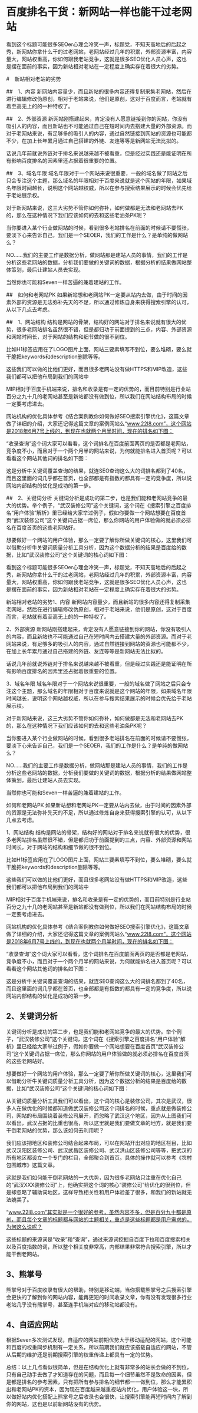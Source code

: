 # 百度排名干货：新网站一样也能干过老网站
看到这个标题可能很多SEOer心理会冷笑一声，标题党，不知天高地后的后起之秀，新网站你拿什么干的过老网站，老网站经过几年的积累，外部资源丰富，内容量大，网站权重高，你如何跟我老站竞争，这就是很多SEO优化人员心声，这也是摆在面前的事实，因为新站相对老站在一定程度上确实存在着很大的劣势。

#　新站相对老站的劣势

##　1、内容
新网站内容量少，而且新站的很多内容还得复制采集老网站，然后在进行编辑修改伪原创，相对于老站来说，他们是原创，这对于百度而言，老站就有着至高无上的的一种特权了。

##　2、外部资源
新网站刚搭建起来，肯定没有人愿意链接到你的网站，你没有吸引人的内容，而且新站也不可能通过自己在短时间内去搭建大量的外部资源。而对于老网站来说，有足够多的吸引人的内容，通过自然链接到网站的资源也可能都不少，在加上长年累月通过自己搭建的外链、友连等等是新网站无法比拟的。

话说几年前就说外链对于排名来说越来越不被看重，但是经过实践还是能证明在所有影响百度排名的因素里还占据着很重要的位置。

##　3、域名年限
域名年限对于一个网站来说很重要，一般的域名做了网站之后只会专注这个主题，那么域名的年限相对于百度来说就是这个网站的年限，如果域名年限时间越长，说明这个网站越权威，所以在参与搜索结果展示的时候会优先给于老站展示权。

对于新网站来说，这三大劣势不管你如何弥补，如何做都是无法和老网站去PK的，那么在这种情况下我们应该如何的去和这些老油条PK呢？

当你要进入某个行业做网站的时候，看到很多老站排名在前面的时候请不要慌张，要淡下心来告诉自己，我们是一个SEOER，我们的工作是什么？是单纯的做网站么？

NO……我们的主要工作是数据分析，做网站那是建站人员的事情，我们的工作是分析这些老网站的数据，分析我们要做的关键词的数据，根据分析的结果做网站整体策划，最后让建站人员去实现。

当然你也可能和Seven一样苦逼的兼着建站的工作。

##　如何和老网站PK
如果新站想和老网站PK一定要从站内去做，由于时间的因素外部的资源是无法弥补先天的不足，所以通过修炼自身来获得搜索引擎的认可，从以下几点去考虑。

##　1、网站结构
结构是网站的骨架，结构好的网站对于排名来说就有很大的优势，很多老网站排名虽然很不错，但是都归功于前面提到的三点，内容、外部资源和网站时间长，对于网站的结构和细节做的很不到位。

比如H1标签应用在了LOGO图片上面，网站三要素填写不到位，要么堆砌，要么就干脆把keywords和description删除等等。

这些我们可以做的比他们更好，而且很多老网站没有做HTTPS和MIP改造，这些我们都可以把他布局到我们的网站中

MIP相对于百度手机端来说，排名和收录是有一定的优势的，而目前特别是行业站百分之九十几的老网站甚至是新站都没有做到位，所以我们在网站结构布局的时候一定要考虑进去。

网站机构的优化具体参考《结合案例教你如何做好SEO搜索引擎优化》，这篇文章做了详细的介绍，大家还记得这篇文章的案例网站么“www.22l8.com”，这个网站是2018年6月7号上线的，到现在也就两个月半时间，现在的排名如下图：

“收录查询”这个词大家可以看看，这个词排名在百度前面两页的是否都是老网站，竞争度不小，而且对于一个两个月半的网站来说，为何就能排名进入首页呢？可以看看这个网站其他词的排名如下图：

这是分析牛关键词覆盖查询的结果，就连SEO查询这么大的词排名都到了40名，而且这里面的词几乎都在首页，也全部都是有指数的都具有一定的竞争度，所以说网站内部结构的优化是成功的第一步。

##　2、关键词分析
关键词分析是成功的第二步，也是我们能和老网站竞争的最大的优势。举个例子，“武汉装修公司”这个关键词，这个词在《搜索引擎之百度排名“用户体验”解析》里已经给大家举过例子，假如你要做一个网站想要在百度首页“武汉装修公司”这个关键词占据一席位，那么你网站的用户体验做的就必须必排名在百度首页的这些老网站好。

想要做好一个网站的用户体验，那么一定要了解你所做关键词的核心，这里我们可以借助分析牛关键词质量分析工具分析，因为这个数据分析的结果是百度给的数据，比如“武汉装修公司”这个关键词的核心词如下图：


看到这个标题可能很多SEOer心理会冷笑一声，标题党，不知天高地后的后起之秀，新网站你拿什么干的过老网站，老网站经过几年的积累，外部资源丰富，内容量大，网站权重高，你如何跟我老站竞争，这就是很多SEO优化人员心声，这也是摆在面前的事实，因为新站相对老站在一定程度上确实存在着很大的劣势。

新站相对老站的劣势1、内容
新网站内容量少，而且新站的很多内容还得复制采集老网站，然后在进行编辑修改伪原创，相对于老站来说，他们是原创，这对于百度而言，老站就有着至高无上的的一种特权了。

2、外部资源
新网站刚搭建起来，肯定没有人愿意链接到你的网站，你没有吸引人的内容，而且新站也不可能通过自己在短时间内去搭建大量的外部资源。而对于老网站来说，有足够多的吸引人的内容，通过自然链接到网站的资源也可能都不少，在加上长年累月通过自己搭建的外链、友连等等是新网站无法比拟的。

话说几年前就说外链对于排名来说越来越不被看重，但是经过实践还是能证明在所有影响百度排名的因素里还占据着很重要的位置。

3、域名年限
域名年限对于一个网站来说很重要，一般的域名做了网站之后只会专注这个主题，那么域名的年限相对于百度来说就是这个网站的年限，如果域名年限时间越长，说明这个网站越权威，所以在参与搜索结果展示的时候会优先给于老站展示权。

对于新网站来说，这三大劣势不管你如何弥补，如何做都是无法和老网站去PK的，那么在这种情况下我们应该如何的去和这些老油条PK呢？

当你要进入某个行业做网站的时候，看到很多老站排名在前面的时候请不要慌张，要淡下心来告诉自己，我们是一个SEOER，我们的工作是什么？是单纯的做网站么？

NO……我们的主要工作是数据分析，做网站那是建站人员的事情，我们的工作是分析这些老网站的数据，分析我们要做的关键词的数据，根据分析的结果做网站整体策划，最后让建站人员去实现。

当然你也可能和Seven一样苦逼的兼着建站的工作。

如何和老网站PK
如果新站想和老网站PK一定要从站内去做，由于时间的因素外部的资源是无法弥补先天的不足，所以通过修炼自身来获得搜索引擎的认可，从以下几点去考虑。

1、网站结构
结构是网站的骨架，结构好的网站对于排名来说就有很大的优势，很多老网站排名虽然很不错，但是都归功于前面提到的三点，内容、外部资源和网站时间长，对于网站的结构和细节做的很不到位。

比如H1标签应用在了LOGO图片上面，网站三要素填写不到位，要么堆砌，要么就干脆把keywords和description删除等等。

这些我们可以做的比他们更好，而且很多老网站没有做HTTPS和MIP改造，这些我们都可以把他布局到我们的网站中

MIP相对于百度手机端来说，排名和收录是有一定的优势的，而目前特别是行业站百分之九十几的老网站甚至是新站都没有做到位，所以我们在网站结构布局的时候一定要考虑进去。

网站机构的优化具体参考《结合案例教你如何做好SEO搜索引擎优化》，这篇文章做了详细的介绍，大家还记得这篇文章的案例网站么“www.22l8.com”，这个网站是2018年6月7号上线的，到现在也就两个月半时间，现在的排名如下图：

“收录查询”这个词大家可以看看，这个词排名在百度前面两页的是否都是老网站，竞争度不小，而且对于一个两个月半的网站来说，为何就能排名进入首页呢？可以看看这个网站其他词的排名如下图：

这是分析牛关键词覆盖查询的结果，就连SEO查询这么大的词排名都到了40名，而且这里面的词几乎都在首页，也全部都是有指数的都具有一定的竞争度，所以说网站内部结构的优化是成功的第一步。

## 2、关键词分析
关键词分析是成功的第二步，也是我们能和老网站竞争的最大的优势。举个例子，“武汉装修公司”这个关键词，这个词在《搜索引擎之百度排名“用户体验”解析》里已经给大家举过例子，假如你要做一个网站想要在百度首页“武汉装修公司”这个关键词占据一席位，那么你网站的用户体验做的就必须必排名在百度首页的这些老网站好。

想要做好一个网站的用户体验，那么一定要了解你所做关键词的核心，这里我们可以借助分析牛关键词质量分析工具分析，因为这个数据分析的结果是百度给的数据，比如“武汉装修公司”这个关键词的核心词如下图：

从关键词质量分析工具我们可以看出，这个词的核心是装修公司，其次是武汉，很多人在做优化的时候都知道做武汉装修公司这个词排名的时候，重点就是做装修公司，网站的布局围绕着装修公司展开，而忽略了武汉这个地区，因为从上图我们可以看出，武汉占据的比重也很高，所以这里就是我们要做文章的地方，就是我们要干倒老网站的优势，那么该如何去利用呢？

我们应该把地区和装修公司结合起来布局，可以在网站开出对应的地区栏目，比如武汉汉阳区装修公司、武汉武昌区装修公司、武汉洪山区装修公司等等，把武汉的所有地区都设立一个专门的栏目，全部聚合到首页。具体的操作就可以参考《农村包围城市》这篇文章。

这就是我们如何能干倒老网站的一大优势，因为很多老网站只注重在优化自己的“武汉XXX装修公司”上，他确实把这个词的核心“装修公司”给优化的很到位，但是却忽略了辅助词地区，这样导致相关性和用户体验差了很多，和我们的新站就无法媲美了。

“www.22l8.com”其实就是一个很好的参考，虽然内容不多，但是百分九十都是原创，而且每个文章的标题都与网站的主题相关，重点是这些标题都是用户需求的，为何这么说呢？

这些标题的来源词是“收录”和“查询”，通过来源词挖掘自百度下拉和百度搜索相关以及百度指数的词，所以整个相关度非常高，内部结果非常符合搜索引擎，所以才能干倒老网站。

## 3、熊掌号
熊掌号对于百度收录有很大的帮助，特别是移动端，当你搭载熊掌号之后搜索引擎会更快的了解到你的网站内容，能再更短的时间收录文章，你有没有发现很多行业老站几乎没有熊掌号，甚至连手机端对应的移动站都没有。

## 4、自适应网站
根据Seven多次测试发现，自适应的网站前期优势大于移动适配的网站，这个可能和百度的权重同步机制有一定关系，所以前期我们就应该搭载自适应的网站，不管从后期的维护还是前期搜索引擎的权重传递上都具有一定的优势。

总结：以上几点看似很简单，但是在结构优化上就有非常多的站长会做的不到位，只有自己动手去做了才知道存在的问题，而且每一个细节虽然不是致命的因素，但是都是排名的参考因素，只有把所有参与排名的细节都一一做到位，那么才能累积出和老网站PK的资本，因为现在百度越来越重视站内优化，用户体验这一块，所以做好站内优化搭配上熊掌号之后收录也会很快，让搜索引擎能再短时间内了解到你的网站，这也是以前新网站没有的优势。